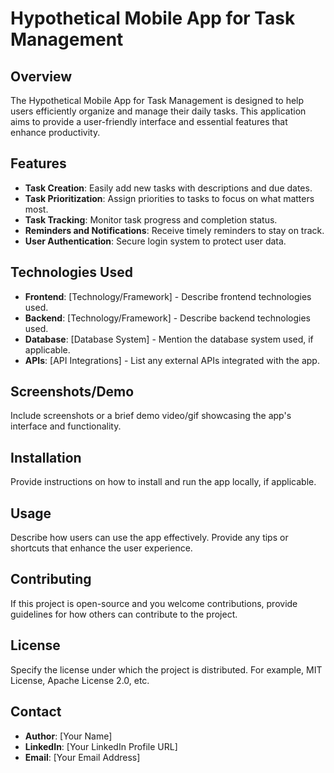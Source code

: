 # Hypothetical Mobile App for Task Management

## Overview

The Hypothetical Mobile App for Task Management is designed to help users efficiently organize and manage their daily tasks. This application aims to provide a user-friendly interface and essential features that enhance productivity.

## Features

- **Task Creation**: Easily add new tasks with descriptions and due dates.
- **Task Prioritization**: Assign priorities to tasks to focus on what matters most.
- **Task Tracking**: Monitor task progress and completion status.
- **Reminders and Notifications**: Receive timely reminders to stay on track.
- **User Authentication**: Secure login system to protect user data.

## Technologies Used

- **Frontend**: [Technology/Framework] - Describe frontend technologies used.
- **Backend**: [Technology/Framework] - Describe backend technologies used.
- **Database**: [Database System] - Mention the database system used, if applicable.
- **APIs**: [API Integrations] - List any external APIs integrated with the app.

## Screenshots/Demo

Include screenshots or a brief demo video/gif showcasing the app's interface and functionality.

## Installation

Provide instructions on how to install and run the app locally, if applicable.

## Usage

Describe how users can use the app effectively. Provide any tips or shortcuts that enhance the user experience.

## Contributing

If this project is open-source and you welcome contributions, provide guidelines for how others can contribute to the project.

## License

Specify the license under which the project is distributed. For example, MIT License, Apache License 2.0, etc.

## Contact

- **Author**: [Your Name]
- **LinkedIn**: [Your LinkedIn Profile URL]
- **Email**: [Your Email Address]


